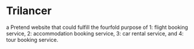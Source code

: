 # Trilancer

a Pretend website that could fulfill the fourfold purpose of 1: flight booking service, 2: accommodation booking service, 3: car rental service, and 4: tour booking service.
